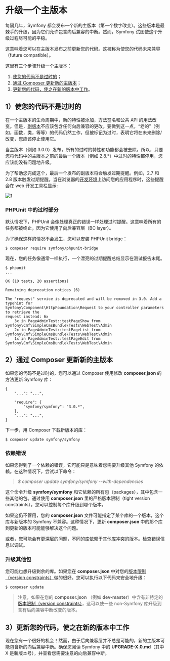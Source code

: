 # 升级一个主版本

每隔几年，Symfony 都会发布一个新的主版本（第一个数字改变）。这些版本是最棘手的升级，因为它们允许包含向后兼容的中断。然而，Symfony 试图使这个升级过程尽可能的平稳。

这意味着您可以在主版本发布之前更新您的代码。这被称为使您的代码未来兼容（future compatible）。

这里有三个步骤升级一个主版本：

1. [使您的代码不是过时的](http://symfony.com/doc/current/cookbook/upgrade/major_version.html#upgrade-major-symfony-deprecations)；
2. [通过 Composer 更新新的主版本](http://symfony.com/doc/current/cookbook/upgrade/major_version.html#upgrade-major-symfony-composer)；
3. [更新您的代码，使之在新的版本中工作](http://symfony.com/doc/current/cookbook/upgrade/major_version.html#upgrade-major-symfony-after)。

## 1）使您的代码不是过时的

在一个主版本的生命周期中，新的特性被添加，方法签名和公共 API 的用法改变。但是，[副版本](http://symfony.com/doc/current/cookbook/upgrade/minor_version.html)不应该包含任何向后兼容的更改。要做到这一点，“老的”（例如，函数，类，等等）的代码仍然工作，但被标记为过时，表明它将在未来删除/改变，您应该停止使用它。

当主版本（例如 3.0.0）发布，所有的过时的特性和功能都会被去除。所以，只要您将代码中的主版本之前的最后一个版本（例如 2.8.*）中过时的特性都停用，您应该能没有问题地升级。

为了帮助您完成这个，最后一个发布的副版本将会触发过期提醒。例如，2.7 和 2.8 版本触发过期提醒。当在浏览器的[开发环境](http://symfony.com/doc/current/cookbook/configuration/environments.html)上访问您的应用程序时，这些提醒会在 web 开发工具栏显示:

![1](images/deprecations-in-profiler.png)

### PHPUnit 中的过时部分

默认情况下，PHPUnit 会像处理真正的错误一样处理过时提醒。这意味着所有的任务都被终止，因为它使用了向后兼容层（BC layer）。

为了确保这样的情况不会发生，您可以安装 PHPUnit bridge：

```
$ composer require symfony/phpunit-bridge
```

现在，您的任务像通常一样执行，一个漂亮的过期提醒总结显示在测试报告末尾。

```
$ phpunit
...

OK (10 tests, 20 assertions)

Remaining deprecation notices (6)

The "request" service is deprecated and will be removed in 3.0. Add a typehint for
Symfony\Component\HttpFoundation\Request to your controller parameters to retrieve the
request instead: 6x
    3x in PageAdminTest::testPageShow from Symfony\Cmf\SimpleCmsBundle\Tests\WebTest\Admin
    2x in PageAdminTest::testPageList from Symfony\Cmf\SimpleCmsBundle\Tests\WebTest\Admin
    1x in PageAdminTest::testPageEdit from Symfony\Cmf\SimpleCmsBundle\Tests\WebTest\Admin
```

## 2）通过 Composer 更新新的主版本

如果您的代码不是过时的，您可以通过 Composer 使用修改 **composer.json** 的方法更新 Symfony 库：

```
{
    "...": "...",

    "require": {
        "symfony/symfony": "3.0.*",
    },
    "...": "...",
}
```

下一步，用 Composer 下载新版本的库：

```
$ composer update symfony/symfony
```

### 依赖错误

如果您得到了一个依赖的错误，它可能只是意味着您需要升级其他 Symfony 的依赖。在这种情况下，尝试以下命令：

> *$ composer update symfony/symfony --with-dependencies*

这个命令升级 **symfony/symfony** 和它依赖的所有包（packages），其中包含一些其他的包。通过使用 **composer.json** 里的严格版本限制（tight version constraints），您可以控制每个库升级到哪个版本。

如果这仍不管用，您的 **composer.json** 文件可能指定了某个库的一个版本，这个库与新版本的 Symfony 不兼容。这种情况下，更新 **composer.json** 中的那个库到更新的版本可能能够解决这个问题。

或者，您可能会有更深层的问题，不同的库依赖于其他库冲突的版本。检查错误信息以调试。

### 升级其他包

您可能也想升级剩余的库。如果您在 **composer.json** 中对您的[版本限制（version constraints）](https://getcomposer.org/doc/01-basic-usage.md#package-versions)做的很好。您可以执行以下代码来安全地升级：

```
$ composer update
```

> 注意，如果在您的 **composer.json** （例如 **dev-master**）中含有非特定的[版本限制（version constraints）](https://getcomposer.org/doc/01-basic-usage.md#package-versions)，这可以使一些 non-Symfony 库升级到含有后向兼容中断改变的版本。

## 3）更新您的代码，使之在新的版本中工作

现在您有一个很好的机会！然而，由于后向兼容层并不总是可能的，新的主版本可能包含新的向后兼容中断。确保您阅读 Symfony 中的 **UPGRADE-X.0.md**（其中 X 是新版本号），并查看您需要注意的向后兼容中断。
